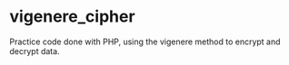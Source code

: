 # vigenere_cipher

Practice code done with PHP, using the vigenere method to encrypt and decrypt data. 
